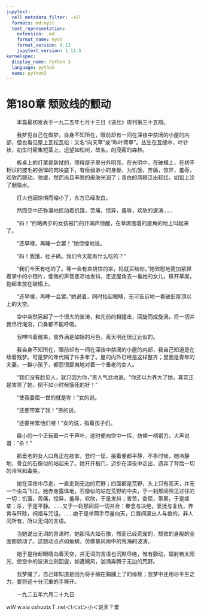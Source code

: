 ```yaml
---
jupytext:
  cell_metadata_filter: -all
  formats: md:myst
  text_representation:
    extension: .md
    format_name: myst
    format_version: 0.13
    jupytext_version: 1.11.5
kernelspec:
  display_name: Python 3
  language: python
  name: python3
---
```

# 第180章  颓败线的颤动 

　　本篇最初发表于一九二五年七月十三日《语丝》周刊第三十五期。 

　　我梦见自己在做梦。自身不知所在，眼前却有一间在深夜中禁闭的小屋的内部，但也看见屋上瓦松瓦松：又名“向天草”或“昨叶荷草”。丛生在瓦缝中，叶针状，初生时密集短茎上，远望如松树，故名。的茂密的森林。 

　　板桌上的灯罩是新拭的，照得屋子里分外明亮。在光明中，在破榻上，在初不相识的披毛的强悍的肉块底下，有瘦弱渺小的身躯，为饥饿，苦痛，惊异，羞辱，欢欣而颤动。弛缓，然而尚且丰腴的皮肤光润了；青白的两颊泛出轻红，如铅上涂了胭脂水。 

　　灯火也因惊惧而缩小了，东方已经发白。 

　　然而空中还弥漫地摇动着饥饿，苦痛，惊异，羞辱，欢欣的波涛…… 

　　“妈！”约略两岁的女孩被门的开阖声惊醒，在草席围着的屋角的地上叫起来了。 

　　“还早哩，再睡一会罢！”她惊惶地说。 

　　“妈！我饿，肚子痛。我们今天能有什么吃的？” 

　　“我们今天有吃的了。等一会有卖烧饼的来，妈就买给你。”她欣慰地更加紧捏着掌中的小银片，低微的声音悲凉地发抖，走近屋角去一看她的女儿，移开草席，抱起来放在破榻上。 

　　“还早哩，再睡一会罢。”她说着，同时抬起眼睛，无可告诉地一看破旧屋顶以上的天空。 

　　空中突然另起了一个很大的波涛，和先前的相撞击，回旋而成旋涡，将一切并我尽行淹没，口鼻都不能呼吸。 

　　我呻吟着醒来，窗外满是如银的月色，离天明还很辽远似的。 

　　我自身不知所在，眼前却有一间在深夜中禁闭的小屋的内部，我自己知道是在续着残梦。可是梦的年代隔了许多年了。屋的内外已经是这样整齐；里面是青年的夫妻，一群小孩子，都怨恨鄙夷地对着一个垂老的女人。 

　　“我们没有脸见人，就只因为你，”男人气忿地说。“你还以为养大了她，其实正是害苦了她，倒不如小时候饿死的好！” 

　　“使我委屈一世的就是你！”女的说。 

　　“还要带累了我！”男的说。 

　　“还要带累他们哩！”女的说，指着孩子们。 

　　最小的一个正玩着一片干芦叶，这时便向空中一挥，仿佛一柄钢刀，大声说道：“杀！” 

　　那垂老的女人口角正在痉挛，登时一怔，接着便都平静，不多时候，她冷静地，骨立的石像似的站起来了。她开开板门，迈步在深夜中走出，遗弃了背后一切的冷骂和毒笑。 

　　她在深夜中尽走，一直走到无边的荒野；四面都是荒野，头上只有高天，并无一个虫鸟飞过。她赤身露体地，石像似的站在荒野的中央，于一刹那间照见过往的一切：饥饿，苦痛，惊异，羞辱，欢欣，于是发抖；害苦，委屈，带累，于是痉挛；杀，于是平静。……又于一刹那间将一切并合：眷念与决绝，爱抚与复仇，养育与歼除，祝福与咒诅。……她于是举两手尽量向天，口唇间漏出人与兽的，非人间所有，所以无词的言语。 

　　当她说出无词的言语时，她那伟大如石像，然而已经荒废的，颓败的身躯的全面都颤动了。这颤动点点如鱼鳞，仿佛暴风雨中的荒海的波涛。 

　　她于是抬起眼睛向着天空，并无词的言语也沉默尽绝，惟有颤动，辐射若太阳光，使空中的波涛立刻回旋，如遭飓风，汹涌奔腾于无边的荒野。 

　　我梦魇了，自己却知道是因为将手搁在胸脯上了的缘故；我梦中还用尽平生之力，要将这十分沉重的手移开。 

　　一九二五年六月二十九日 

wＷ w.xia oshuotxＴ.net＜t＜xt＞小＜说天？堂 

